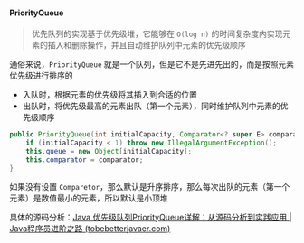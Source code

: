 #### PriorityQueue

> 优先队列的实现基于优先级堆，它能够在 `O(log n)` 的时间复杂度内实现元素的插入和删除操作，并且自动维护队列中元素的优先级顺序

通俗来说，`PriorityQueue` 就是一个队列，但是它不是先进先出的，而是按照元素优先级进行排序的

* 入队时，根据元素的优先级将其插入到合适的位置
* 出队时，将优先级最高的元素出队（第一个元素），同时维护队列中元素的优先级顺序

````java
public PriorityQueue(int initialCapacity, Comparator<? super E> comparator) {
    if (initialCapacity < 1) throw new IllegalArgumentException();
    this.queue = new Object[initialCapacity];
    this.comparator = comparator;
}
````

如果没有设置 `Comparetor`，那么默认是升序排序，那么每次出队的元素（第一个元素）是数值最小的元素，所以默认是小顶堆

具体的源码分析：[Java 优先级队列PriorityQueue详解：从源码分析到实践应用 | Java程序员进阶之路 (tobebetterjavaer.com)](https://tobebetterjavaer.com/collection/PriorityQueue.html)